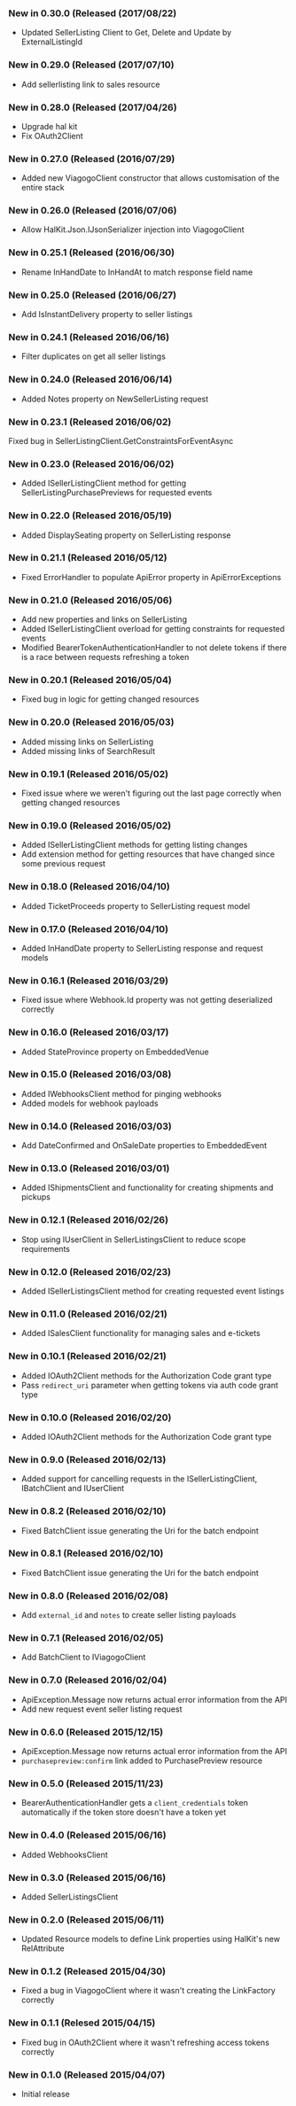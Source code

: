 ### New in 0.30.0 (Released (2017/08/22)
* Updated SellerListing Client to Get, Delete and Update by ExternalListingId

### New in 0.29.0 (Released (2017/07/10)
* Add sellerlisting link to sales resource

### New in 0.28.0 (Released (2017/04/26)
* Upgrade hal kit
* Fix OAuth2Client

### New in 0.27.0 (Released (2016/07/29)
* Added new ViagogoClient constructor that allows customisation of the entire stack

### New in 0.26.0 (Released (2016/07/06)
* Allow HalKit.Json.IJsonSerializer injection into ViagogoClient

### New in 0.25.1 (Released (2016/06/30)
* Rename InHandDate to InHandAt to match response field name

### New in 0.25.0 (Released (2016/06/27)
* Add IsInstantDelivery property to seller listings

### New in 0.24.1 (Released 2016/06/16)
* Filter duplicates on get all seller listings

### New in 0.24.0 (Released 2016/06/14)
* Added Notes property on NewSellerListing request

### New in 0.23.1 (Released 2016/06/02)
Fixed bug in SellerListingClient.GetConstraintsForEventAsync

### New in 0.23.0 (Released 2016/06/02)
* Added ISellerListingClient method for getting SellerListingPurchasePreviews for requested events

### New in 0.22.0 (Released 2016/05/19)
* Added DisplaySeating property on SellerListing response

### New in 0.21.1 (Released 2016/05/12)
* Fixed ErrorHandler to populate ApiError property in ApiErrorExceptions

### New in 0.21.0 (Released 2016/05/06)
* Add new properties and links on SellerListing
* Added ISellerListingClient overload for getting constraints for requested events
* Modified BearerTokenAuthenticationHandler to not delete tokens if there is a race between requests refreshing a token

### New in 0.20.1 (Released 2016/05/04)
* Fixed bug in logic for getting changed resources

### New in 0.20.0 (Released 2016/05/03)
* Added missing links on SellerListing
* Added missing links of SearchResult

### New in 0.19.1 (Released 2016/05/02)
* Fixed issue where we weren't figuring out the last page correctly when getting changed resources

### New in 0.19.0 (Released 2016/05/02)
* Added ISellerListingClient methods for getting listing changes
* Add extension method for getting resources that have changed since some previous request

### New in 0.18.0 (Released 2016/04/10)
* Added TicketProceeds property to SellerListing request model

### New in 0.17.0 (Released 2016/04/10)
* Added InHandDate property to SellerListing response and request models

### New in 0.16.1 (Released 2016/03/29)
* Fixed issue where Webhook.Id property was not getting deserialized correctly

### New in 0.16.0 (Released 2016/03/17)
* Added StateProvince property on EmbeddedVenue

### New in 0.15.0 (Released 2016/03/08)
* Added IWebhooksClient method for pinging webhooks
* Added models for webhook payloads

### New in 0.14.0 (Released 2016/03/03)
* Add DateConfirmed and OnSaleDate properties to EmbeddedEvent

### New in 0.13.0 (Released 2016/03/01)
* Added IShipmentsClient and functionality for creating shipments and pickups

### New in 0.12.1 (Released 2016/02/26)
* Stop using IUserClient in SellerListingsClient to reduce scope requirements

### New in 0.12.0 (Released 2016/02/23)
* Added ISellerListingsClient method for creating requested event listings

### New in 0.11.0 (Released 2016/02/21)
* Added ISalesClient functionality for managing sales and e-tickets

### New in 0.10.1 (Released 2016/02/21)
* Added IOAuth2Client methods for the Authorization Code grant type
* Pass `redirect_uri` parameter when getting tokens via auth code grant type

### New in 0.10.0 (Released 2016/02/20)
* Added IOAuth2Client methods for the Authorization Code grant type

### New in 0.9.0 (Released 2016/02/13)
* Added support for cancelling requests in the ISellerListingClient, IBatchClient and IUserClient

### New in 0.8.2 (Released 2016/02/10)
* Fixed BatchClient issue generating the Uri for the batch endpoint

### New in 0.8.1 (Released 2016/02/10)
* Fixed BatchClient issue generating the Uri for the batch endpoint

### New in 0.8.0 (Released 2016/02/08)
* Add `external_id` and `notes` to create seller listing payloads

### New in 0.7.1 (Released 2016/02/05)
* Add BatchClient to IViagogoClient

### New in 0.7.0 (Released 2016/02/04)
* ApiException.Message now returns actual error information from the API
* Add new request event seller listing request

### New in 0.6.0 (Released 2015/12/15)
* ApiException.Message now returns actual error information from the API
* `purchasepreview:confirm` link added to PurchasePreview resource

### New in 0.5.0 (Released 2015/11/23)
* BearerAuthenticationHandler gets a `client_credentials` token automatically if
the token store doesn't have a token yet

### New in 0.4.0 (Released 2015/06/16)
* Added WebhooksClient

### New in 0.3.0 (Released 2015/06/16)
* Added SellerListingsClient

### New in 0.2.0 (Released 2015/06/11)
* Updated Resource models to define Link properties using HalKit's new RelAttribute

### New in 0.1.2 (Released 2015/04/30)
* Fixed a bug in ViagogoClient where it wasn't creating the LinkFactory correctly

### New in 0.1.1 (Relesed 2015/04/15)
* Fixed bug in OAuth2Client where it wasn't refreshing access tokens correctly

### New in 0.1.0 (Released 2015/04/07)
* Initial release
